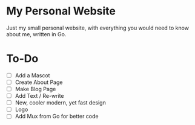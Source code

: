 # My Personal Website

Just my small personal website, with everything you would need to know about me, written in Go.

# To-Do

- [ ] Add a Mascot
- [ ] Create About Page
- [ ] Make Blog Page
- [ ] Add Text / Re-write
- [ ] New, cooler modern, yet fast design
- [ ] Logo
- [ ] Add Mux from Go for better code
